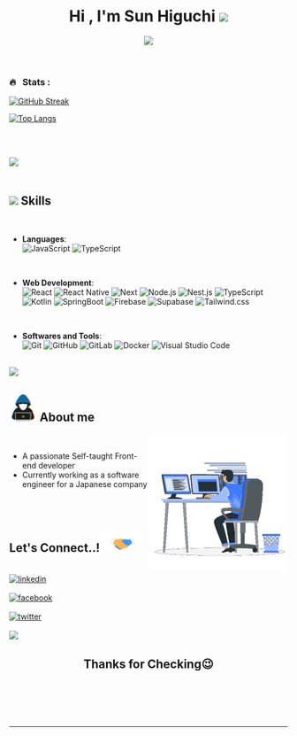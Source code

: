 <h1 align="center"><b>Hi , I'm Sun Higuchi </b><img src="https://media.giphy.com/media/hvRJCLFzcasrR4ia7z/giphy.gif" width="35"></h1>

<p align="center">
  <a href="https://github.com/DenverCoder1/readme-typing-svg"><img src="https://readme-typing-svg.herokuapp.com?font=Time+New+Roman&color=cyan&size=25&center=true&vCenter=true&width=600&height=100&lines=ご覧いただきありがとうございます!;Self-taught+Front-End+Developer;Active+Learner/Researcher;Eager+to+learn+new+techs"></a>
</p>

<br>

### 🔥 &nbsp; Stats :
  [![GitHub Streak](http://github-readme-streak-stats.herokuapp.com?user=sanday-js&theme=dark&background=000000)](https://git.io/streak-stats)

  [![Top Langs](https://github-readme-stats.vercel.app/api/top-langs/?username=sanday-js&layout=compact&theme=vision-friendly-dark)](https://github.com/anuraghazra/github-readme-stats)

<br><br>

<img src="https://user-images.githubusercontent.com/73097560/115834477-dbab4500-a447-11eb-908a-139a6edaec5c.gif"><br><br>

## <img src="https://media2.giphy.com/media/QssGEmpkyEOhBCb7e1/giphy.gif?cid=ecf05e47a0n3gi1bfqntqmob8g9aid1oyj2wr3ds3mg700bl&rid=giphy.gif" width ="25"><b> Skills</b>

<br>
<p align="center">

- **Languages**:
  <br>
  ![JavaScript](https://img.shields.io/badge/JavaScript%20-%23F7DF1E.svg?style=for-the-badge&logo=javascript&logoColor=black)
  ![TypeScript](https://shields.io/badge/TypeScript%20-%233059be.svg?style=for-the-badge&logo=typescript&logoColor=white)

<br>   
  
- **Web Development**:
  <br>
  ![React](https://shields.io/badge/React.js%20-%23FAFAFA.svg?style=for-the-badge&logo=react&logoColor=38b8cd)
  ![React Native](https://shields.io/badge/React_Native%20-%23FAFAFA.svg?style=for-the-badge&logo=react&logoColor=38b8cd)
  ![Next](https://shields.io/badge/Next.js%20-%23333333.svg?style=for-the-badge&logo=next.js&logoColor=white)
  ![Node.js](https://shields.io/badge/node.js%20-%23fafafa.svg?style=for-the-badge&logo=node.js&logoColor=#efefef)
  ![Nest.js](https://shields.io/badge/nest.js%20-%23333333.svg?style=for-the-badge&logo=nestjs&logoColor=red)
  ![TypeScript](https://shields.io/badge/TypeScript%20-%233059be.svg?style=for-the-badge&logo=typescript&logoColor=white)
  ![Kotlin](https://shields.io/badge/Kotlin%20-%23333333.svg?style=for-the-badge&logo=kotlin&logoColor=purple)
  ![SpringBoot](https://shields.io/badge/springboot%20-%23fafafa.svg?style=for-the-badge&logo=springboot&logoColor=#efefef)
  ![Firebase](https://shields.io/badge/Firebase%20-%23444444.svg?style=for-the-badge&logo=firebase&logoColor=f8a814)
  ![Supabase](https://shields.io/badge/Supabase%20-%23444444.svg?style=for-the-badge&logo=supabase&logoColor=6ad56a)
  ![Tailwind.css](https://shields.io/badge/Tailwind.css%20-%23fafafa.svg?style=for-the-badge&logo=tailwindcss&logoColor=#efefef)

<br>

- **Softwares and Tools**:
  <br>
  ![Git](https://img.shields.io/badge/git-%23F05033.svg?style=for-the-badge&logo=git&logoColor=white)
  ![GitHub](https://img.shields.io/badge/github-%23121011.svg?style=for-the-badge&logo=github&logoColor=white)
  ![GitLab](https://img.shields.io/badge/gitlab-%23f07713.svg?style=for-the-badge&logo=gitlab&logoColor=white)
  ![Docker](https://img.shields.io/badge/docker-%234bc0ef.svg?style=for-the-badge&logo=docker&logoColor=white)
  ![Visual Studio Code](https://img.shields.io/badge/Visual%20Studio%20Code-0078d7.svg?style=for-the-badge&logo=visual-studio-code&logoColor=white)

</p>

<br>
<img src="https://user-images.githubusercontent.com/73097560/115834477-dbab4500-a447-11eb-908a-139a6edaec5c.gif">
<br>

## <picture><img src = "https://github.com/0xAbdulKhalid/0xAbdulKhalid/raw/main/assets/mdImages/about_me.gif" width = 50px></picture> **About me**

<picture><img align="right" src="https://github.com/0xAbdulKhalid/0xAbdulKhalid/raw/main/assets/mdImages/Right_Side.gif" width="250px"></picture>

<br>

- A passionate Self-taught Front-end developer
- Currently working as a software engineer for a Japanese company

<br><br>

## <b> Let's Connect..!</b><img src="https://github.com/0xAbdulKhalid/0xAbdulKhalid/raw/main/assets/mdImages/handshake.gif" width ="80">

<br>
<div align='left'>

<div>
  <div>
    <a href="https://linkedin.com/in/sun-higuchi-ba676a202" target="_blank">
      <img src="https://img.shields.io/badge/linkedin:  SunHiguchi-%2341c5fe.svg?color=405DE6&style=for-the-badge&logo=linkedin&logoColor=white" alt=linkedin />
    </a>
  </div>
  <br>
  <div>
    <a href="https://facebook.com/100008797329230" target="_blank">
      <img src="https://img.shields.io/badge/facebook:  SunHiguchi-%23139cf7.svg?color=405DE6&style=for-the-badge&logo=facebook&logoColor=white" alt=facebook />
    </a>
  </div>
  <br>
  <div>
    <a href="https://twitter.com/sunhiguchi" target="_blank">
      <img src="https://img.shields.io/badge/twitter:  SunHiguchi-%2300acee.svg?color=1DA1F2&style=for-the-badge&logo=twitter&logoColor=white" alt=twitter />
    </a>
  </div>
</div>

</div>

<br>
<img src="https://user-images.githubusercontent.com/73097560/115834477-dbab4500-a447-11eb-908a-139a6edaec5c.gif">
<br>

<div align='center'>

## <b>Thanks for Checking😉</b>

</div>
<br>
<br>
<br>
<br>

---

<br>
